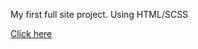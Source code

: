 My first full site project.
Using HTML/SCSS

<a href="https://lernt33.github.io/First-Project/index.html" target=_blank>Click here </a>
